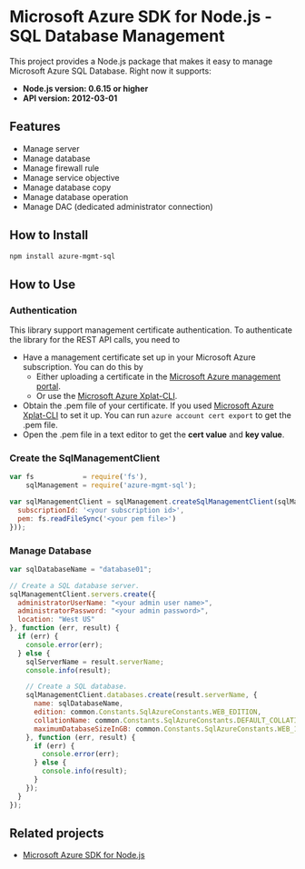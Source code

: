 # Microsoft Azure SDK for Node.js - SQL Database Management

This project provides a Node.js package that makes it easy to manage Microsoft Azure SQL Database. Right now it supports:
- **Node.js version: 0.6.15 or higher**
- **API version: 2012-03-01**

## Features

- Manage server
- Manage database
- Manage firewall rule
- Manage service objective
- Manage database copy
- Manage database operation
- Manage DAC (dedicated administrator connection)

## How to Install

```bash
npm install azure-mgmt-sql
```

## How to Use

### Authentication

This library support management certificate authentication. To authenticate the library for the REST API calls, you need to
* Have a management certificate set up in your Microsoft Azure subscription. You can do this by
  * Either uploading a certificate in the [Microsoft Azure management portal](https://manage.windowsazure.com).
  * Or use the [Microsoft Azure Xplat-CLI](https://github.com/WindowsAzure/azure-sdk-tools-xplat).
* Obtain the .pem file of your certificate. If you used [Microsoft Azure Xplat-CLI](https://github.com/WindowsAzure/azure-sdk-tools-xplat) to set it up. You can run ``azure account cert export`` to get the .pem file.
* Open the .pem file in a text editor to get the **cert value** and **key value**.

### Create the SqlManagementClient

```javascript
var fs            = require('fs'),
    sqlManagement = require('azure-mgmt-sql');

var sqlManagementClient = sqlManagement.createSqlManagementClient(sqlManagement.createCertificateCloudCredentials({
  subscriptionId: '<your subscription id>',
  pem: fs.readFileSync('<your pem file>')
}));
```

### Manage Database

```javascript
var sqlDatabaseName = "database01";

// Create a SQL database server.
sqlManagementClient.servers.create({
  administratorUserName: "<your admin user name>",
  administratorPassword: "<your admin password>",
  location: "West US"
}, function (err, result) {
  if (err) {
    console.error(err);
  } else {
    sqlServerName = result.serverName;
    console.info(result);

    // Create a SQL database.
    sqlManagementClient.databases.create(result.serverName, {
      name: sqlDatabaseName,
      edition: common.Constants.SqlAzureConstants.WEB_EDITION,
      collationName: common.Constants.SqlAzureConstants.DEFAULT_COLLATION_NAME,
      maximumDatabaseSizeInGB: common.Constants.SqlAzureConstants.WEB_1GB
    }, function (err, result) {
      if (err) {
        console.error(err);
      } else {
        console.info(result);
      }
    });
  }
});
```

## Related projects

- [Microsoft Azure SDK for Node.js](https://github.com/WindowsAzure/azure-sdk-for-node)
